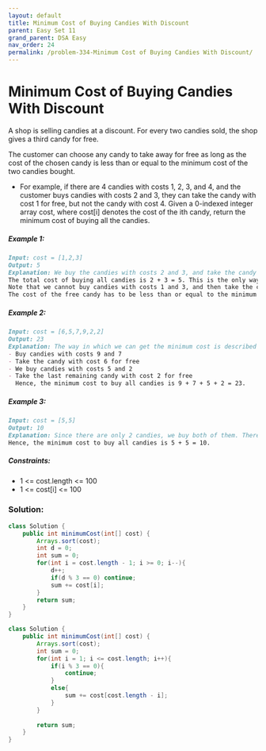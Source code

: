 ```yaml
---
layout: default
title: Minimum Cost of Buying Candies With Discount
parent: Easy Set 11
grand_parent: DSA Easy
nav_order: 24
permalink: /problem-334-Minimum Cost of Buying Candies With Discount/
---
```

# Minimum Cost of Buying Candies With Discount
A shop is selling candies at a discount. For every two candies sold, the shop gives a third candy for free.

The customer can choose any candy to take away for free as long as the cost of the chosen candy is less than or equal to the minimum cost of the two candies bought.

* For example, if there are 4 candies with costs 1, 2, 3, and 4, and the customer buys candies with costs 2 and 3, they can take the candy with cost 1 for free, but not the candy with cost 4.
Given a 0-indexed integer array cost, where cost[i] denotes the cost of the ith candy, return the minimum cost of buying all the candies.

##### Example 1:
```markdown
Input: cost = [1,2,3]
Output: 5
Explanation: We buy the candies with costs 2 and 3, and take the candy with cost 1 for free.
The total cost of buying all candies is 2 + 3 = 5. This is the only way we can buy the candies.
Note that we cannot buy candies with costs 1 and 3, and then take the candy with cost 2 for free.
The cost of the free candy has to be less than or equal to the minimum cost of the purchased candies.
```
##### Example 2:
```markdown
Input: cost = [6,5,7,9,2,2]
Output: 23
Explanation: The way in which we can get the minimum cost is described below:
- Buy candies with costs 9 and 7
- Take the candy with cost 6 for free
- We buy candies with costs 5 and 2
- Take the last remaining candy with cost 2 for free
  Hence, the minimum cost to buy all candies is 9 + 7 + 5 + 2 = 23.
```
##### Example 3:
```markdown
Input: cost = [5,5]
Output: 10
Explanation: Since there are only 2 candies, we buy both of them. There is not a third candy we can take for free.
Hence, the minimum cost to buy all candies is 5 + 5 = 10.
```
##### Constraints:
* 1 <= cost.length <= 100
* 1 <= cost[i] <= 100

### Solution:
```java
class Solution {
    public int minimumCost(int[] cost) {
        Arrays.sort(cost);
        int d = 0;
        int sum = 0;
        for(int i = cost.length - 1; i >= 0; i--){
            d++;
            if(d % 3 == 0) continue;
            sum += cost[i];
        }
        return sum;
    }
}
```
```java
class Solution {
    public int minimumCost(int[] cost) {
        Arrays.sort(cost);
        int sum = 0;
        for(int i = 1; i <= cost.length; i++){
            if(i % 3 == 0){
                continue;
            }
            else{
                sum += cost[cost.length - i];
            }
        }
        
        return sum;
    }
}
```